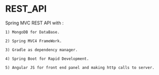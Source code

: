 # REST_API
Spring MVC REST API with :
	
	1) MongoDB for DataBase.
	
	2) Spring MVC4 FrameWork.  
	
	3) Gradle as dependency manager.
	
	4) Spring Boot for Rapid Development.
	
	5) Angular JS for front end panel and making http calls to server.